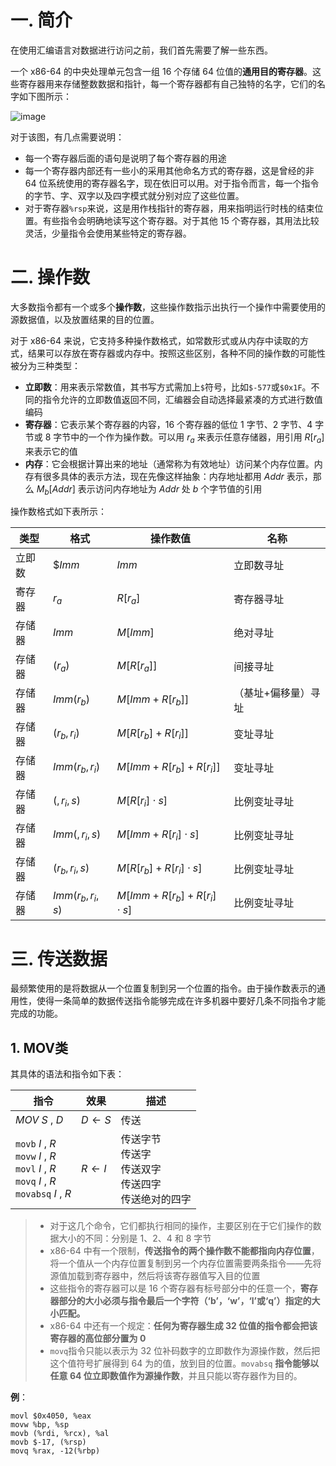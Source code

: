 # 一. 简介

在使用汇编语言对数据进行访问之前，我们首先需要了解一些东西。

一个 x86-64 的中央处理单元包含一组 16 个存储 64 位值的**通用目的寄存器**。这些寄存器用来存储整数数据和指针，每一个寄存器都有自己独特的名字，它们的名字如下图所示：

![image](https://user-images.githubusercontent.com/91216205/202988480-eed63842-c49e-467f-80af-00f0c9acb1f1.png)

对于该图，有几点需要说明：

- 每一个寄存器后面的语句是说明了每个寄存器的用途
- 每一个寄存器内部还有一些小的采用其他命名方式的寄存器，这是曾经的非 64 位系统使用的寄存器名字，现在依旧可以用。对于指令而言，每一个指令的字节、字、双字以及四字模式就分别对应了这些位置。
- 对于寄存器`%rsp`来说，这是用作栈指针的寄存器，用来指明运行时栈的结束位置。有些指令会明确地读写这个寄存器。对于其他 15 个寄存器，其用法比较灵活，少量指令会使用某些特定的寄存器。



# 二. 操作数

大多数指令都有一个或多个**操作数**，这些操作数指示出执行一个操作中需要使用的源数据值，以及放置结果的目的位置。

对于 x86-64 来说，它支持多种操作数格式，如常数形式或从内存中读取的方式，结果可以存放在寄存器或内存中。按照这些区别，各种不同的操作数的可能性被分为三种类型：

- **立即数**：用来表示常数值，其书写方式需加上`$`符号，比如`$-577`或`$0x1F`。不同的指令允许的立即数值返回不同，汇编器会自动选择最紧凑的方式进行数值编码
- **寄存器**：它表示某个寄存器的内容，16 个寄存器的低位 1 字节、2 字节、4 字节或 8 字节中的一个作为操作数。可以用 $r_a$ 来表示任意存储器，用引用 $R[r_a]$ 来表示它的值
- **内存**：它会根据计算出来的地址（通常称为有效地址）访问某个内存位置。内存有很多具体的表示方法，现在先像这样抽象：内存地址都用 $Addr$ 表示，那么 $M_b[Addr]$ 表示访问内存地址为 $Addr$ 处 $b$ 个字节值的引用

操作数格式如下表所示：

| 类型   | 格式             | 操作数值                      | 名称                |
| ------ | ---------------- | ----------------------------- | ------------------- |
| 立即数 | $\$Imm$          | $Imm$                         | 立即数寻址          |
| 寄存器 | $r_a$            | $R[r_a]$                      | 寄存器寻址          |
| 存储器 | $Imm$            | $M[Imm]$                      | 绝对寻址            |
| 存储器 | $(r_a)$          | $M[R[r_a]]$                   | 间接寻址            |
| 存储器 | $Imm(r_b)$       | $M[Imm+R[r_b]]$               | （基址+偏移量）寻址 |
| 存储器 | $(r_b, r_i)$     | $M[R[r_b]+R[r_i]]$            | 变址寻址            |
| 存储器 | $Imm(r_b,r_i)$   | $M[Imm+R[r_b]+R[r_i]]$        | 变址寻址            |
| 存储器 | $(,r_i,s)$       | $M[R[r_i]\cdot s]$            | 比例变址寻址        |
| 存储器 | $Imm(,r_i,s)$    | $M[Imm+R[r_i]\cdot s]$        | 比例变址寻址        |
| 存储器 | $(r_b,r_i,s)$    | $M[R[r_b]+R[r_i]\cdot s]$     | 比例变址寻址        |
| 存储器 | $Imm(r_b,r_i,s)$ | $M[Imm+R[r_b]+R[r_i]\cdot s]$ | 比例变址寻址        |



# 三. 传送数据

最频繁使用的是将数据从一个位置复制到另一个位置的指令。由于操作数表示的通用性，使得一条简单的数据传送指令能够完成在许多机器中要好几条不同指令才能完成的功能。

## 1. MOV类

其具体的语法和指令如下表：

| 指令                                                         | 效果                | 描述                                                         |
| ------------------------------------------------------------ | ------------------- | ------------------------------------------------------------ |
| $MOV \ S\ , \ D$                                             | $D\longleftarrow S$ | 传送                                                         |
| `movb`   $I\ ,\ R$<br />`movw`   $I\ ,\ R$<br />`movl`   $I\ ,\ R$<br />`movq`   $I\ ,\ R$<br />`movabsq`   $I\ ,\ R$ | $R\longleftarrow I$ | 传送字节<br />传送字<br />传送双字<br />传送四字<br />传送绝对的四字 |

> - 对于这几个命令，它们都执行相同的操作，主要区别在于它们操作的数据大小的不同：分别是 1、2、4 和 8 字节
> - x86-64 中有一个限制，**传送指令的两个操作数不能都指向内存位置**，将一个值从一个内存位置复制到另一个内存位置需要两条指令——先将源值加载到寄存器中，然后将该寄存器值写入目的位置
> - 这些指令的寄存器可以是 16 个寄存器有标号部分中的任意一个，**寄存器部分的大小必须与指令最后一个字符（‘b’，‘w’，‘l’或‘q’）指定的大小匹配。**
> - x86-64 中还有一个规定：**任何为寄存器生成 32 位值的指令都会把该寄存器的高位部分置为 0**
> - `movq`指令只能以表示为 32 位补码数字的立即数作为源操作数，然后把这个值符号扩展得到 64 为的值，放到目的位置。`movabsq` **指令能够以任意 64 位立即数值作为源操作数**，并且只能以寄存器作为目的。

**例**：

```assembly
movl $0x4050, %eax
movw %bp, %sp
movb (%rdi, %rcx), %al
movb $-17, (%rsp)
movq %rax, -12(%rbp)
```

